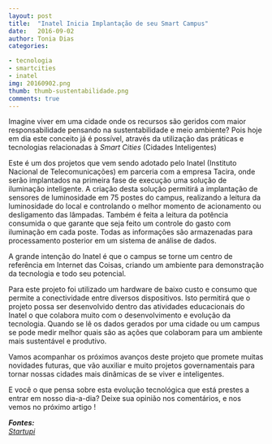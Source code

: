 ```yaml
---
layout: post
title:  "Inatel Inicia Implantação de seu Smart Campus"
date:   2016-09-02
author: Tonia Dias
categories: 

- tecnologia
- smartcities
- inatel
img: 20160902.png
thumb: thumb-sustentabilidade.png
comments: true
---
```


Imagine viver em uma cidade onde os recursos são geridos com maior responsabilidade pensando na sustentabilidade e meio ambiente? Pois hoje em dia este conceito já é possível, através da utilização das práticas e tecnologias relacionadas à <i>Smart Cities</i> (Cidades Inteligentes)<!--more-->

Este é um dos projetos que vem sendo adotado pelo Inatel (Instituto Nacional de Telecomunicações) em parceria com a empresa Tacira, onde serão implantados na primeira fase de execução  uma solução de iluminação inteligente. A criação desta solução permitirá a implantação de sensores de luminosidade em 75 postes do campus, realizando a leitura da luminosidade do local e controlando o melhor momento de acionamento ou desligamento das lâmpadas. Também é feita a leitura da potência consumida o que garante que seja feito um controle do gasto com iluminação em cada poste. Todas as informações são armazenadas para processamento posterior em um sistema de análise de dados.

A grande intenção do Inatel é que o campus se torne um centro de referência em Internet das Coisas, criando um ambiente para demonstração da tecnologia e todo seu potencial.

Para este projeto foi utilizado um hardware de baixo custo e consumo que permite a conectividade entre diversos dispositivos. Isto permitirá que o projeto possa ser desenvolvido dentro das atividades educacionais do Inatel o que colabora muito com o desenvolvimento e evolução da tecnologia. Quando se lê os dados gerados por uma cidade ou um campus se pode medir melhor quais são as ações que colaboram para um ambiente mais sustentável e produtivo.

Vamos acompanhar os próximos avanços deste projeto que promete muitas novidades futuras, que vão auxiliar e muito projetos governamentais para tornar nossas cidades mais dinâmicas de se viver e inteligentes.

E você o que pensa sobre esta evolução tecnológica que está prestes a entrar em nosso dia-a-dia? Deixe sua opinião nos comentários, e nos vemos no próximo artigo ! 

<i>
	<b>Fontes: </b><br/>
	<a href="http://startupi.com.br/2016/08/inatel-lanca-seu-smart-campus-um-laboratorio-vivo-para-demonstracao-de-projetos-na-area-de-iot/">Startupi</a><br/>
</i>